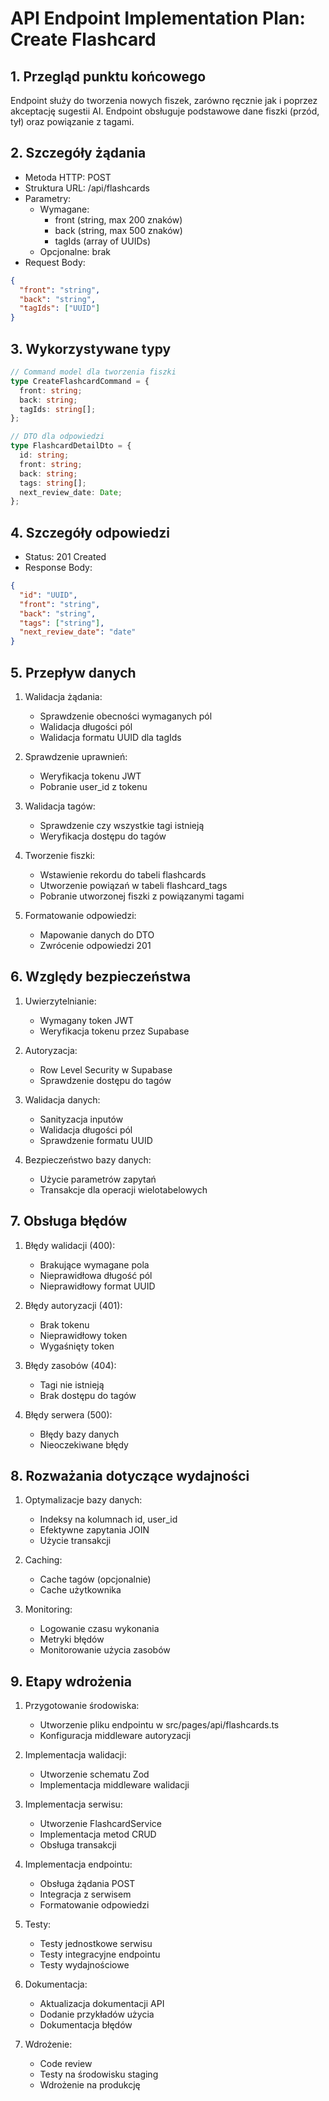 # API Endpoint Implementation Plan: Create Flashcard

## 1. Przegląd punktu końcowego

Endpoint służy do tworzenia nowych fiszek, zarówno ręcznie jak i poprzez akceptację sugestii AI. Endpoint obsługuje podstawowe dane fiszki (przód, tył) oraz powiązanie z tagami.

## 2. Szczegóły żądania

- Metoda HTTP: POST
- Struktura URL: /api/flashcards
- Parametry:
  - Wymagane:
    - front (string, max 200 znaków)
    - back (string, max 500 znaków)
    - tagIds (array of UUIDs)
  - Opcjonalne: brak
- Request Body:

```json
{
  "front": "string",
  "back": "string",
  "tagIds": ["UUID"]
}
```

## 3. Wykorzystywane typy

```typescript
// Command model dla tworzenia fiszki
type CreateFlashcardCommand = {
  front: string;
  back: string;
  tagIds: string[];
};

// DTO dla odpowiedzi
type FlashcardDetailDto = {
  id: string;
  front: string;
  back: string;
  tags: string[];
  next_review_date: Date;
};
```

## 4. Szczegóły odpowiedzi

- Status: 201 Created
- Response Body:

```json
{
  "id": "UUID",
  "front": "string",
  "back": "string",
  "tags": ["string"],
  "next_review_date": "date"
}
```

## 5. Przepływ danych

1. Walidacja żądania:

   - Sprawdzenie obecności wymaganych pól
   - Walidacja długości pól
   - Walidacja formatu UUID dla tagIds

2. Sprawdzenie uprawnień:

   - Weryfikacja tokenu JWT
   - Pobranie user_id z tokenu

3. Walidacja tagów:

   - Sprawdzenie czy wszystkie tagi istnieją
   - Weryfikacja dostępu do tagów

4. Tworzenie fiszki:

   - Wstawienie rekordu do tabeli flashcards
   - Utworzenie powiązań w tabeli flashcard_tags
   - Pobranie utworzonej fiszki z powiązanymi tagami

5. Formatowanie odpowiedzi:
   - Mapowanie danych do DTO
   - Zwrócenie odpowiedzi 201

## 6. Względy bezpieczeństwa

1. Uwierzytelnianie:

   - Wymagany token JWT
   - Weryfikacja tokenu przez Supabase

2. Autoryzacja:

   - Row Level Security w Supabase
   - Sprawdzenie dostępu do tagów

3. Walidacja danych:

   - Sanityzacja inputów
   - Walidacja długości pól
   - Sprawdzenie formatu UUID

4. Bezpieczeństwo bazy danych:
   - Użycie parametrów zapytań
   - Transakcje dla operacji wielotabelowych

## 7. Obsługa błędów

1. Błędy walidacji (400):

   - Brakujące wymagane pola
   - Nieprawidłowa długość pól
   - Nieprawidłowy format UUID

2. Błędy autoryzacji (401):

   - Brak tokenu
   - Nieprawidłowy token
   - Wygaśnięty token

3. Błędy zasobów (404):

   - Tagi nie istnieją
   - Brak dostępu do tagów

4. Błędy serwera (500):
   - Błędy bazy danych
   - Nieoczekiwane błędy

## 8. Rozważania dotyczące wydajności

1. Optymalizacje bazy danych:

   - Indeksy na kolumnach id, user_id
   - Efektywne zapytania JOIN
   - Użycie transakcji

2. Caching:

   - Cache tagów (opcjonalnie)
   - Cache użytkownika

3. Monitoring:
   - Logowanie czasu wykonania
   - Metryki błędów
   - Monitorowanie użycia zasobów

## 9. Etapy wdrożenia

1. Przygotowanie środowiska:

   - Utworzenie pliku endpointu w src/pages/api/flashcards.ts
   - Konfiguracja middleware autoryzacji

2. Implementacja walidacji:

   - Utworzenie schematu Zod
   - Implementacja middleware walidacji

3. Implementacja serwisu:

   - Utworzenie FlashcardService
   - Implementacja metod CRUD
   - Obsługa transakcji

4. Implementacja endpointu:

   - Obsługa żądania POST
   - Integracja z serwisem
   - Formatowanie odpowiedzi

5. Testy:

   - Testy jednostkowe serwisu
   - Testy integracyjne endpointu
   - Testy wydajnościowe

6. Dokumentacja:

   - Aktualizacja dokumentacji API
   - Dodanie przykładów użycia
   - Dokumentacja błędów

7. Wdrożenie:
   - Code review
   - Testy na środowisku staging
   - Wdrożenie na produkcję
